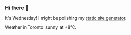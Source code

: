 ### Hi there :wave:

It's Wednesday! I might be polishing my [static site generator](https://github.com/bewuethr/pandoc-bash-blog).

Weather in Toronto: sunny, at +8°C.
